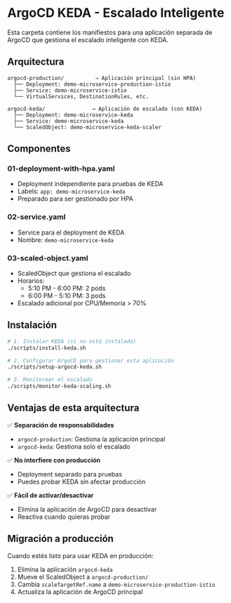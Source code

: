 # ArgoCD KEDA - Escalado Inteligente

Esta carpeta contiene los manifiestos para una aplicación separada de ArgoCD que gestiona el escalado inteligente con KEDA.

## Arquitectura

```
argocd-production/          → Aplicación principal (sin HPA)
  ├── Deployment: demo-microservice-production-istio
  ├── Service: demo-microservice-istio
  └── VirtualServices, DestinationRules, etc.

argocd-keda/               → Aplicación de escalado (con KEDA)
  ├── Deployment: demo-microservice-keda
  ├── Service: demo-microservice-keda
  └── ScaledObject: demo-microservice-keda-scaler
```

## Componentes

### 01-deployment-with-hpa.yaml
- Deployment independiente para pruebas de KEDA
- Labels: `app: demo-microservice-keda`
- Preparado para ser gestionado por HPA

### 02-service.yaml
- Service para el deployment de KEDA
- Nombre: `demo-microservice-keda`

### 03-scaled-object.yaml
- ScaledObject que gestiona el escalado
- Horarios:
  - 5:10 PM - 6:00 PM: 2 pods
  - 6:00 PM - 5:10 PM: 3 pods
- Escalado adicional por CPU/Memoria > 70%

## Instalación

```bash
# 1. Instalar KEDA (si no está instalado)
./scripts/install-keda.sh

# 2. Configurar ArgoCD para gestionar esta aplicación
./scripts/setup-argocd-keda.sh

# 3. Monitorear el escalado
./scripts/monitor-keda-scaling.sh
```

## Ventajas de esta arquitectura

✅ **Separación de responsabilidades**
- `argocd-production`: Gestiona la aplicación principal
- `argocd-keda`: Gestiona solo el escalado

✅ **No interfiere con producción**
- Deployment separado para pruebas
- Puedes probar KEDA sin afectar producción

✅ **Fácil de activar/desactivar**
- Elimina la aplicación de ArgoCD para desactivar
- Reactiva cuando quieras probar

## Migración a producción

Cuando estés listo para usar KEDA en producción:

1. Elimina la aplicación `argocd-keda`
2. Mueve el ScaledObject a `argocd-production/`
3. Cambia `scaleTargetRef.name` a `demo-microservice-production-istio`
4. Actualiza la aplicación de ArgoCD principal

